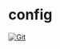 # config

[![Git](https://app.soluble.cloud/api/v1/public/badges/00ceb3bf-10a4-4ca8-8a18-e01296518f65.svg?orgId=307769176786)](https://app.soluble.cloud/repos/details/github.com/coffeeshopmicroservicedemo/config?orgId=307769176786)  
